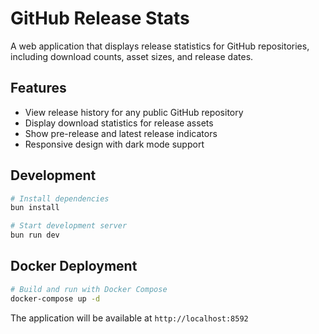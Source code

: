 # GitHub Release Stats

A web application that displays release statistics for GitHub repositories, including download counts, asset sizes, and release dates.

## Features

- View release history for any public GitHub repository
- Display download statistics for release assets
- Show pre-release and latest release indicators
- Responsive design with dark mode support

## Development

```bash
# Install dependencies
bun install

# Start development server
bun run dev
```

## Docker Deployment

```bash
# Build and run with Docker Compose
docker-compose up -d
```

The application will be available at `http://localhost:8592`
```